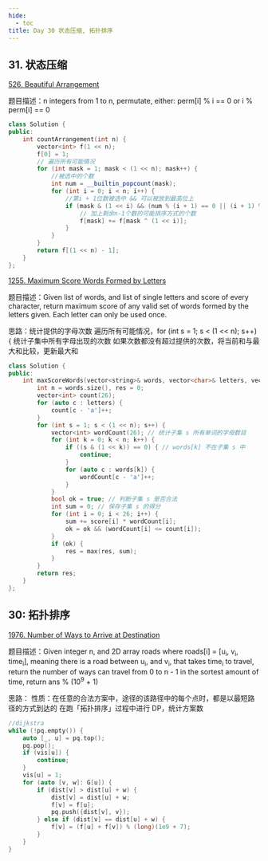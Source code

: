 ```yaml
---
hide:
  - toc
title: Day 30 状态压缩, 拓扑排序
---
```

## 31. 状态压缩

[526. Beautiful Arrangement](https://leetcode.cn/problems/beautiful-arrangement/)

题目描述：n integers from 1 to n, permutate, either: perm[i] % i == 0 or i % perm[i] == 0

```cpp
class Solution {
public:
    int countArrangement(int n) {
        vector<int> f(1 << n);
        f[0] = 1;
        // 遍历所有可能情况
        for (int mask = 1; mask < (1 << n); mask++) {
            //被选中的个数
            int num = __builtin_popcount(mask);
            for (int i = 0; i < n; i++) {
                //第i + 1位数被选中 && 可以被放到最高位上
                if (mask & (1 << i) && (num % (i + 1) == 0 || (i + 1) % num == 0)) {
                    // 加上剩余n-1个数的可能排序方式的个数
                    f[mask] += f[mask ^ (1 << i)];
                }
            }
        }
        return f[(1 << n) - 1];
    }
};
```
[1255. Maximum Score Words Formed by Letters](https://leetcode.cn/problems/maximum-score-words-formed-by-letters/)

题目描述：Given list of words, and list of single letters and score of every character, return maximum score of any valid set of words formed by the letters given. Each letter can only be used once.

思路：统计提供的字母次数
遍历所有可能情况，for (int s = 1; s < (1 << n); s++) {
统计子集中所有字母出现的次数
如果次数都没有超过提供的次数，将当前和与最大和比较，更新最大和
```cpp
class Solution {
public:
    int maxScoreWords(vector<string>& words, vector<char>& letters, vector<int>& score) {
        int n = words.size(), res = 0;
        vector<int> count(26);
        for (auto c : letters) {
            count[c - 'a']++;
        }
        for (int s = 1; s < (1 << n); s++) {
            vector<int> wordCount(26); // 统计子集 s 所有单词的字母数目
            for (int k = 0; k < n; k++) {
                if ((s & (1 << k)) == 0) { // words[k] 不在子集 s 中
                    continue;
                }
                for (auto c : words[k]) {
                    wordCount[c - 'a']++;
                }
            }
            bool ok = true; // 判断子集 s 是否合法
            int sum = 0; // 保存子集 s 的得分
            for (int i = 0; i < 26; i++) {
                sum += score[i] * wordCount[i];
                ok = ok && (wordCount[i] <= count[i]);
            }
            if (ok) {
                res = max(res, sum);
            }
        }
        return res;
    }
};
```

## 30: 拓扑排序
[1976. Number of Ways to Arrive at Destination](https://leetcode.cn/problems/number-of-ways-to-arrive-at-destination/)

题目描述：Given integer n, and 2D array roads where roads[i] = [u<sub>i</sub>, v<sub>i</sub>, time<sub>i</sub>], meaning there is a road between u<sub>i</sub>, and v<sub>i</sub>, that takes time<sub>i</sub> to travel, return the number of ways can travel from 0 to n - 1 in the sortest amount of time, return ans % (10<sup>9</sup> + 1)

思路：
性质：在任意的合法方案中，途径的该路径中的每个点时，都是以最短路径的方式到达的
在跑「拓扑排序」过程中进行 DP，统计方案数
```cpp
//dijkstra
while (!pq.empty()) {
    auto [_, u] = pq.top();
    pq.pop();
    if (vis[u]) {
        continue;
    }
    vis[u] = 1;
    for (auto [v, w]: G[u]) {
        if (dist[v] > dist[u] + w) {
            dist[v] = dist[u] + w;
            f[v] = f[u];
            pq.push({dist[v], v});
        } else if (dist[v] == dist[u] + w) {
            f[v] = (f[u] + f[v]) % (long)(1e9 + 7);
        }
    }
}
```